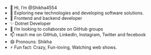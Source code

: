 - 👋 Hi, I’m @Shikha4554
- 👀 Exploring new technologies and developing software solutions.
- 🌱 Frontend and backend developer
- ✨ Dotnet Developer
- 💞️ I’m looking to collaborate on  GitHub groups 
- 📫 reach me on GitHub, LinkedIn, Instagram, Twitter and fecebook
- 😄 Pronouns: Shikha
- ⚡ Fun fact: Crazy, Fun-loving, Watching web shows.

<!---
Shikha4554/Shikha4554 is a ✨ special ✨ repository because its `README.md` (this file) appears on your GitHub profile.
You can click the Preview link to take a look at your changes.
--->
